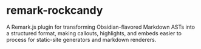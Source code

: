# remark-rockcandy
A Remark.js plugin for transforming Obsidian-flavored Markdown ASTs into a structured format, making callouts, highlights, and embeds easier to process for static-site generators and markdown renderers.
